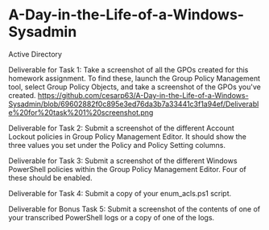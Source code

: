 # A-Day-in-the-Life-of-a-Windows-Sysadmin
Active Directory

Deliverable for Task 1: Take a screenshot of all the GPOs created for this homework assignment. To find these, launch the Group Policy Management tool, select Group Policy Objects, and take a screenshot of the GPOs you've created.
https://github.com/cesarp63/A-Day-in-the-Life-of-a-Windows-Sysadmin/blob/69602882f0c895e3ed76da3b7a33441c3f1a94ef/Deliverable%20for%20task%201%20screenshot.png

Deliverable for Task 2: Submit a screenshot of the different Account Lockout policies in Group Policy Management Editor. It should show the three values you set under the Policy and Policy Setting columns.


Deliverable for Task 3: Submit a screenshot of the different Windows PowerShell policies within the Group Policy Management Editor. Four of these should be enabled.


Deliverable for Task 4: Submit a copy of your enum_acls.ps1 script.


Deliverable for Bonus Task 5: Submit a screenshot of the contents of one of your transcribed PowerShell logs or a copy of one of the logs.
